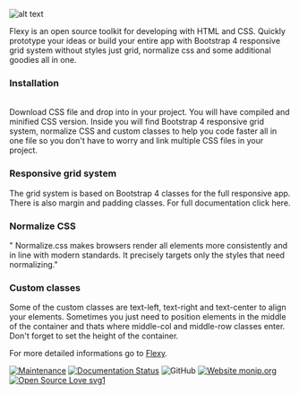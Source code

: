 ![alt text](http://www.sekenikola.com/codes/Flexy/img/logo.jpg)

Flexy is an open source toolkit for developing with HTML and CSS. Quickly prototype your ideas or build your entire app with Bootstrap 4 responsive grid system without styles just grid, normalize css and some additional goodies all in one.

### **Installation**
<br>
Download CSS file and drop into in your project. You will have compiled and minified CSS version. 
Inside you will find Bootstrap 4 responsive grid system, normalize CSS and custom classes to help you code faster all in one file so you don't have to worry and link multiple CSS files in your project.
<br>

### Responsive grid system
The grid system is based on Bootstrap 4 classes for the full responsive app. There is also margin and padding classes. For full documentation click here.

### Normalize CSS
" Normalize.css makes browsers render all elements more consistently and in line with modern standards. It precisely targets only the styles that need normalizing."

### Custom classes
Some of the custom classes are text-left, text-right and text-center to align your elements. Sometimes you just need to position elements in the middle of the container and thats where middle-col and middle-row classes enter. Don't forget to set the height of the container.

For more detailed informations go to [Flexy](https://www.sekenikola.com/codes/Flexy/flexy.html).

[![Maintenance](https://img.shields.io/badge/Maintained%3F-yes-green.svg)](https://github.com/SekeNikola/flexy/graphs/commit-activity)
[![Documentation Status](https://readthedocs.org/projects/ansicolortags/badge/?version=latest)](https://github.com/SekeNikola/flexy)
![GitHub](https://img.shields.io/github/license/mashape/apistatus.svg)
[![Website monip.org](https://img.shields.io/website-up-down-green-red/http/monip.org.svg)](http://www.sekenikola.com/flexy/index.html)
[![Open Source Love svg1](https://badges.frapsoft.com/os/v1/open-source.svg?v=103)](https://github.com/ellerbrock/open-source-badges/)


